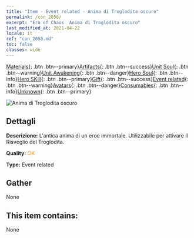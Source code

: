 ```yaml
---
title: "Item - Event related - Anima di Troglodita oscuro"
permalink: /con_2058/
excerpt: "Era of Chaos  Anima di Troglodita oscuro"
last_modified_at: 2021-04-22
locale: it
ref: "con_2058.md"
toc: false
classes: wide
---
```

 [Materials](/ItemsIT/){: .btn .btn--primary}[Artifacts](/ItemsIT/Artifacts/){: .btn .btn--success}[Unit Soul](/ItemsIT/UnitSoul/){: .btn .btn--warning}[Unit Awakening](/ItemsIT/UnitAwakening/){: .btn .btn--danger}[Hero Soul](/ItemsIT/HeroSoul/){: .btn .btn--info}[Hero SKill](/ItemsIT/HeroSkill/){: .btn .btn--primary}[Gift](/ItemsIT/Gift/){: .btn .btn--success}[Event related](/ItemsIT/Events/){: .btn .btn--warning}[Avatars](/ItemsIT/Avatars/){: .btn .btn--danger}[Consumables](/ItemsIT/Consumables/){: .btn .btn--info}[Unknown](/ItemsIT/Unknown/){: .btn .btn--primary}

 ![Anima di Troglodita oscuro](/images/t/juexing_701.jpg)

## Dettagli
 **Descrizione:** L'antica anima di un eroe immortale. Utilizzabile per attivare il Risveglio del Troglodita.

 **Quality:** <span style="color: #FF8C00">OK</span>

 **Type:** Event related

## Gather

  None

## This item contains:

  None

